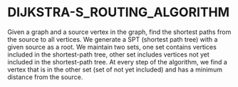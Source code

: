 # DIJKSTRA-S_ROUTING_ALGORITHM
Given a graph and a source vertex in the graph, find the shortest paths from the source to all vertices. We generate a SPT (shortest path tree) with a given source as a root. We maintain two sets, one set contains vertices included in the shortest-path tree, other set includes vertices not yet included in the shortest-path tree. At every step of the algorithm, we find a vertex that is in the other set (set of not yet included) and has a minimum distance from the source.
